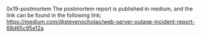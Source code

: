 0x19-postmortem
The postmortem report is published in medium, and the link can be found in the following link;
https://medium.com/@stevenocholao/web-server-outage-incident-report-68d65c95e12a
